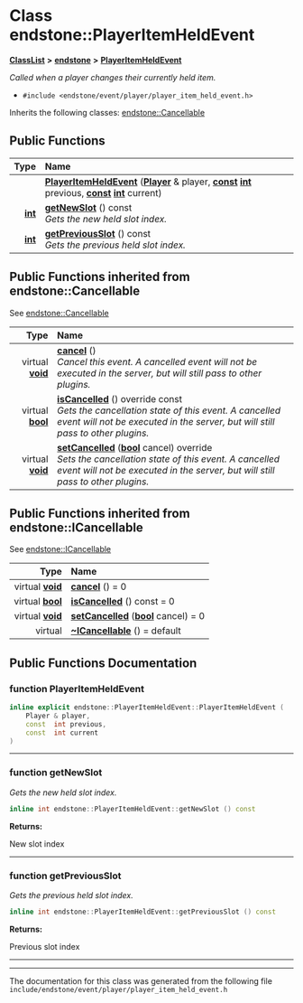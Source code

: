 

# Class endstone::PlayerItemHeldEvent



[**ClassList**](annotated.md) **>** [**endstone**](namespaceendstone.md) **>** [**PlayerItemHeldEvent**](classendstone_1_1PlayerItemHeldEvent.md)



_Called when a player changes their currently held item._ 

* `#include <endstone/event/player/player_item_held_event.h>`



Inherits the following classes: [endstone::Cancellable](classendstone_1_1Cancellable.md)










































































## Public Functions

| Type | Name |
| ---: | :--- |
|   | [**PlayerItemHeldEvent**](#function-playeritemheldevent) ([**Player**](classendstone_1_1Player.md) & player, [**const**](classendstone_1_1Vector.md) [**int**](classendstone_1_1Vector.md) previous, [**const**](classendstone_1_1Vector.md) [**int**](classendstone_1_1Vector.md) current) <br> |
|  [**int**](classendstone_1_1Vector.md) | [**getNewSlot**](#function-getnewslot) () const<br>_Gets the new held slot index._  |
|  [**int**](classendstone_1_1Vector.md) | [**getPreviousSlot**](#function-getpreviousslot) () const<br>_Gets the previous held slot index._  |


## Public Functions inherited from endstone::Cancellable

See [endstone::Cancellable](classendstone_1_1Cancellable.md)

| Type | Name |
| ---: | :--- |
| virtual [**void**](classendstone_1_1Vector.md) | [**cancel**](classendstone_1_1Cancellable.md#function-cancel) () <br>_Cancel this event. A cancelled event will not be executed in the server, but will still pass to other plugins._  |
| virtual [**bool**](classendstone_1_1Vector.md) | [**isCancelled**](classendstone_1_1Cancellable.md#function-iscancelled) () override const<br>_Gets the cancellation state of this event. A cancelled event will not be executed in the server, but will still pass to other plugins._  |
| virtual [**void**](classendstone_1_1Vector.md) | [**setCancelled**](classendstone_1_1Cancellable.md#function-setcancelled) ([**bool**](classendstone_1_1Vector.md) cancel) override<br>_Sets the cancellation state of this event. A cancelled event will not be executed in the server, but will still pass to other plugins._  |


## Public Functions inherited from endstone::ICancellable

See [endstone::ICancellable](classendstone_1_1ICancellable.md)

| Type | Name |
| ---: | :--- |
| virtual [**void**](classendstone_1_1Vector.md) | [**cancel**](classendstone_1_1ICancellable.md#function-cancel) () = 0<br> |
| virtual [**bool**](classendstone_1_1Vector.md) | [**isCancelled**](classendstone_1_1ICancellable.md#function-iscancelled) () const = 0<br> |
| virtual [**void**](classendstone_1_1Vector.md) | [**setCancelled**](classendstone_1_1ICancellable.md#function-setcancelled) ([**bool**](classendstone_1_1Vector.md) cancel) = 0<br> |
| virtual  | [**~ICancellable**](classendstone_1_1ICancellable.md#function-icancellable) () = default<br> |
















































































## Public Functions Documentation




### function PlayerItemHeldEvent 

```C++
inline explicit endstone::PlayerItemHeldEvent::PlayerItemHeldEvent (
    Player & player,
    const  int previous,
    const  int current
) 
```




<hr>



### function getNewSlot 

_Gets the new held slot index._ 
```C++
inline int endstone::PlayerItemHeldEvent::getNewSlot () const
```





**Returns:**

New slot index 





        

<hr>



### function getPreviousSlot 

_Gets the previous held slot index._ 
```C++
inline int endstone::PlayerItemHeldEvent::getPreviousSlot () const
```





**Returns:**

Previous slot index 





        

<hr>

------------------------------
The documentation for this class was generated from the following file `include/endstone/event/player/player_item_held_event.h`

